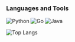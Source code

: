 ### Languages and Tools
![Python](https://img.shields.io/badge/-Python-%230075a8?logo=python&logoColor=white&style=flat-square)
![Go](https://img.shields.io/badge/Go-007396.svg?style=flat&logo=Go)
![Java](https://img.shields.io/badge/Java-007396.svg?style=flat&logo=Java)

![Top Langs](https://github-readme-stats.vercel.app/api/top-langs/?username=aygumov-g&layout=compact)

